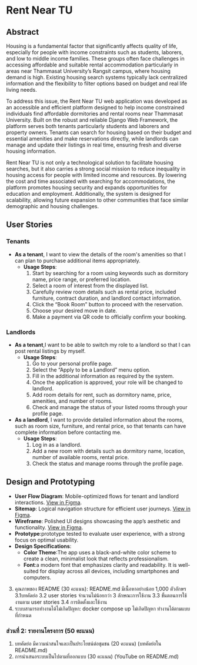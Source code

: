 
# Rent Near TU

## Abstract

Housing is a fundamental factor that significantly affects quality of life, especially for people with income constraints such as students, laborers, and low to middle income families. These groups often face challenges in accessing affordable and suitable rental accommodation particularly in areas near Thammasat University’s Rangsit campus, where housing demand is high. Existing housing search systems typically lack centralized information and the flexibility to filter options based on budget and real life living needs.


To address this issue, the Rent Near TU web application was developed as an accessible and efficient platform designed to help income constrained individuals find affordable dormitories and rental rooms near Thammasat University. Built on the robust and reliable Django Web Framework, the platform serves both tenants particularly students and laborers and property owners. Tenants can search for housing based on their budget and essential amenities and make reservations directly, while landlords can manage and update their listings in real time, ensuring fresh and diverse housing information.

Rent Near TU is not only a technological solution to facilitate housing searches, but it also carries a strong social mission to reduce inequality in housing access for people with limited income and resources. By lowering the cost and time associated with searching for accommodations, the platform promotes housing security and expands opportunities for education and employment. Additionally, the system is designed for scalability, allowing future expansion to other communities that face similar demographic and housing challenges.

## User Stories

### Tenants
- **As a tenant**, I want to view the details of the room's amenities so that I can plan to purchase additional items appropriately.
  - **Usage Steps**:
    1. Start by searching for a room using keywords such as dormitory name, price range, or preferred location.
    2. Select a room of interest from the displayed list.
    3. Carefully review room details such as rental price, included furniture, contract duration, and landlord contact information.
    4. Click the “Book Room” button to proceed with the reservation.
    5. Choose your desired move in date.
    6. Make a payment via QR code to officially confirm your booking.
### Landlords
- **As a tenant**,I want to be able to switch my role to a landlord so that I can post rental listings by myself.
  - **Usage Steps**:
    1. Go to your personal profile page.
    2. Select the “Apply to be a Landlord” menu option.
    3. Fill in the additional information as required by the system.
    4. Once the application is approved, your role will be changed to landlord.
    5. Add room details for rent, such as dormitory name, price, amenities, and number of rooms.
    6. Check and manage the status of your listed rooms through your profile page.
- **As a landlord**, I want to provide detailed information about the rooms, such as room size, furniture, and rental price, so that tenants can have complete information before contacting me.
  - **Usage Steps**:
    1. Log in as a landlord.
    2. Add a new room with details such as dormitory name, location, number of available rooms, rental price.
    3. Check the status and manage rooms through the profile page.
## Design and Prototyping
- **User Flow Diagram**: Mobile-optimized flows for tenant and landlord interactions. [View in Figma](https://www.figma.com/design/ucFm2O23q7mJ3CoAeuyKqi/Rent-near-TU).
- **Sitemap**: Logical navigation structure for efficient user journeys. [View in Figma](https://www.figma.com/design/ucFm2O23q7mJ3CoAeuyKqi/Rent-near-TU).
- **Wireframe**: Polished UI designs showcasing the app’s aesthetic and functionality. [View in Figma](https://www.figma.com/design/ucFm2O23q7mJ3CoAeuyKqi/Rent-near-TU).
- **Prototype**:prototype tested to evaluate user experience, with a strong focus on optimal usability.
- **Design Specifications**:
  - **Color Theme**:The app uses a black-and-white color scheme to create a clean, minimalist look that reflects professionalism.
  - **Font**:a modern font that emphasizes clarity and readability. It is well-suited for display across all devices, including smartphones and computers.


  





3. คุณภาพของ README (30 คะแนน): README.md มีเนื้อหาอย่างน้อย 1,000 ตัวอักษร
3.1บทคัดย่อ
3.2 user stories จำนวนไม่น้อยกว่า 3 ลักษณะการใช้งาน
3.3 ขั้นตอนการใช้งานตาม user stories
3.4 การติดตั้งและใช้งาน
4. ระบบสามารถทำงานได้ไม่เกิดปัญหา: docker compose up ไม่เกิดปัญหา ทำงานได้ตามแบบที่กำหนด
### ส่วนที่ 2: รายงานโครงการ (50 คะแนน)
1. บทคัดย่อ มีความน่าสนใจและเป็นประโยชน์ต่อชุมชน (20 คะแนน) (บทคัดย่อใน README.md)
2. การนำเสนอระบบเป็นไปตามที่ออกแบบ (30 คะแนน) (YouTube on README.md)

 

